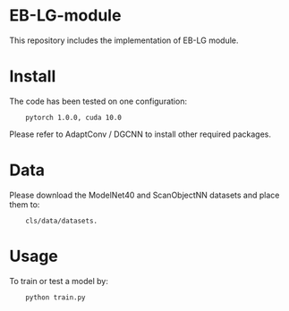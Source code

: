 # EB-LG-module
This repository includes the implementation of EB-LG module.

# Install
The code has been tested on one configuration:

        pytorch 1.0.0, cuda 10.0
  
Please refer to AdaptConv / DGCNN to install other required packages.

# Data
Please download the ModelNet40 and ScanObjectNN datasets and place them to:

        cls/data/datasets.

# Usage
To train or test a model by:

        python train.py
